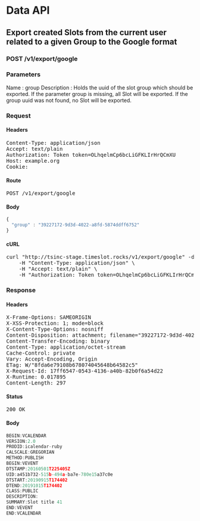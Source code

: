 # Data API

## Export created Slots from the current user related to a given Group to the Google format

### POST /v1/export/google

### Parameters

Name : group
Description : Holds the uuid of the slot group which should be exported.
If the parameter group is missing, all Slot will be exported.
If the group uuid was not found, no Slot will be exported.

### Request

#### Headers

<pre>Content-Type: application/json
Accept: text/plain
Authorization: Token token=OLhqelmCp6bcLiGFKLIrHrQCmXU
Host: example.org
Cookie: </pre>

#### Route

<pre>POST /v1/export/google</pre>

#### Body
```javascript
{
  "group" : "39227172-9d3d-4022-a8fd-5874ddff6752"
}
```


#### cURL

<pre class="request">curl &quot;http://tsinc-stage.timeslot.rocks/v1/export/google&quot; -d &#39;{&quot;group&quot;:&quot;39227172-9d3d-4022-a8fd-5874ddff6752&quot;}&#39; -X POST \
	-H &quot;Content-Type: application/json&quot; \
	-H &quot;Accept: text/plain&quot; \
	-H &quot;Authorization: Token token=OLhqelmCp6bcLiGFKLIrHrQCmXU&quot;</pre>

### Response

#### Headers

<pre>X-Frame-Options: SAMEORIGIN
X-XSS-Protection: 1; mode=block
X-Content-Type-Options: nosniff
Content-Disposition: attachment; filename=&quot;39227172-9d3d-4022-a8fd-5874ddff6752.ical&quot;
Content-Transfer-Encoding: binary
Content-Type: application/octet-stream
Cache-Control: private
Vary: Accept-Encoding, Origin
ETag: W/&quot;8fda6e79108b678074045648b64582c5&quot;
X-Request-Id: 17ff6547-0543-4136-a40b-82b0f6a54d22
X-Runtime: 0.017895
Content-Length: 297</pre>

#### Status

<pre>200 OK</pre>

#### Body

```javascript
BEGIN:VCALENDAR
VERSION:2.0
PRODID:icalendar-ruby
CALSCALE:GREGORIAN
METHOD:PUBLISH
BEGIN:VEVENT
DTSTAMP:20160501T225405Z
UID:a451b732-515b-494a-ba7e-780e15a37c0e
DTSTART:20190915T174402
DTEND:20191015T174402
CLASS:PUBLIC
DESCRIPTION:
SUMMARY:Slot title 41
END:VEVENT
END:VCALENDAR

```
